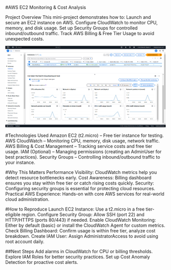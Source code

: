 #AWS EC2 Monitoring & Cost Analysis

Project Overview
This mini-project demonstrates how to:
Launch and secure an EC2 instance on AWS.
Configure CloudWatch to monitor CPU, memory, and disk usage.
Set up Security Groups for controlled inbound/outbound traffic.
Track AWS Billing & Free Tier Usage to avoid unexpected costs.

![EC2 CloudWatch Monitoring](screenshots/EC2.1.png)

#Technologies Used
Amazon EC2 (t2.micro) – Free tier instance for testing.
AWS CloudWatch – Monitoring CPU, memory, disk usage, network traffic.
AWS Billing & Cost Management – Tracking service costs and free tier usage.
IAM (Optional) – Managing permissions (creating an AdminUser for best practices).
Security Groups – Controlling inbound/outbound traffic to your instance.

#Why This Matters
Performance Visibility: CloudWatch metrics help you detect resource bottlenecks early.
Cost Awareness: Billing dashboard ensures you stay within free tier or catch rising costs quickly.
Security: Configuring security groups is essential for protecting cloud resources.
Practical AWS Experience: Hands-on with core AWS services for real-world cloud administration.

#How to Reproduce
Launch EC2 Instance: Use a t2.micro in a free tier-eligible region.
Configure Security Group: Allow SSH (port 22) and HTTP/HTTPS (ports 80/443) if needed.
Enable CloudWatch Monitoring: Either by default (basic) or install the CloudWatch Agent for custom metrics.
Check Billing Dashboard: Confirm usage is within free tier, analyze cost breakdown.
Create IAM User: Assign AdministratorAccess to avoid using root account daily.


##Next Steps
Add alarms in CloudWatch for CPU or billing thresholds.
Explore IAM Roles for better security practices.
Set up Cost Anomaly Detection for proactive cost alerts.
